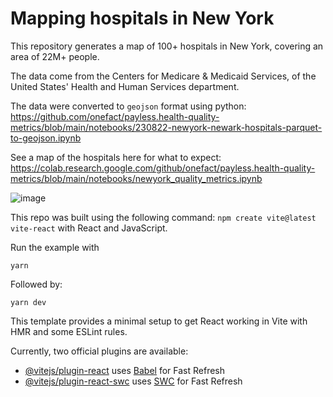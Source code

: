 # Mapping hospitals in New York

This repository generates a map of 100+ hospitals in New York, covering an area of 22M+ people. 

The data come from the Centers for Medicare & Medicaid Services, of the United States' Health and Human Services department. 

The data were converted to `geojson` format using python: https://github.com/onefact/payless.health-quality-metrics/blob/main/notebooks/230822-newyork-newark-hospitals-parquet-to-geojson.ipynb

See a map of the hospitals here for what to expect: https://colab.research.google.com/github/onefact/payless.health-quality-metrics/blob/main/notebooks/newyork_quality_metrics.ipynb

![image](https://github.com/onefact/carto-deck.gl-hospital-map/assets/5317244/49f6bc68-a95a-4b70-bcf6-4e4839cf3011)

This repo was built using the following command: `npm create vite@latest vite-react` with React and JavaScript.

Run the example with 

`yarn`

Followed by:

`yarn dev`

This template provides a minimal setup to get React working in Vite with HMR and some ESLint rules.

Currently, two official plugins are available:

- [@vitejs/plugin-react](https://github.com/vitejs/vite-plugin-react/blob/main/packages/plugin-react/README.md) uses [Babel](https://babeljs.io/) for Fast Refresh
- [@vitejs/plugin-react-swc](https://github.com/vitejs/vite-plugin-react-swc) uses [SWC](https://swc.rs/) for Fast Refresh
